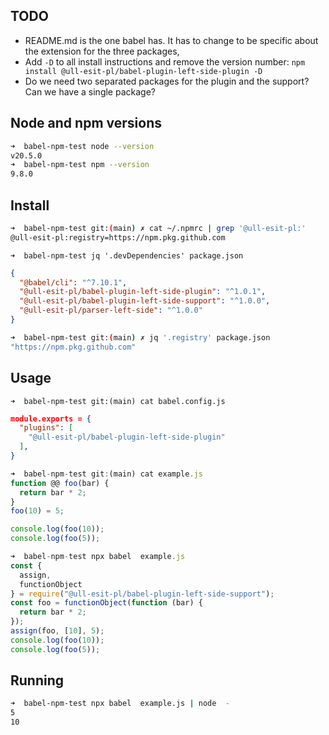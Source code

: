 ## TODO

-  README.md is the one babel has. It has to change to be specific about the extension for the three packages,
-  Add `-D` to all install instructions and remove the version number: `npm install @ull-esit-pl/babel-plugin-left-side-plugin -D`
-  Do we need two separated packages for the plugin and the support? Can we have a single package?

## Node and npm versions

```bash
➜  babel-npm-test node --version
v20.5.0
➜  babel-npm-test npm --version
9.8.0
```

## Install

```bash
➜  babel-npm-test git:(main) ✗ cat ~/.npmrc | grep '@ull-esit-pl:'
@ull-esit-pl:registry=https://npm.pkg.github.com
```


`➜  babel-npm-test jq '.devDependencies' package.json`
```json
{
  "@babel/cli": "^7.10.1",
  "@ull-esit-pl/babel-plugin-left-side-plugin": "^1.0.1",
  "@ull-esit-pl/babel-plugin-left-side-support": "^1.0.0",
  "@ull-esit-pl/parser-left-side": "^1.0.0"
}
```

```bash
➜  babel-npm-test git:(main) ✗ jq '.registry' package.json 
"https://npm.pkg.github.com"
```

## Usage

`➜  babel-npm-test git:(main) cat babel.config.js`
```json 
module.exports = {
  "plugins": [
    "@ull-esit-pl/babel-plugin-left-side-plugin"
  ],
}
```

```js
➜  babel-npm-test git:(main) cat example.js 
function @@ foo(bar) {
  return bar * 2;
}
foo(10) = 5;

console.log(foo(10)); 
console.log(foo(5));
```

```js
➜  babel-npm-test npx babel  example.js                                                      
const {
  assign,
  functionObject
} = require("@ull-esit-pl/babel-plugin-left-side-support");
const foo = functionObject(function (bar) {
  return bar * 2;
});
assign(foo, [10], 5);
console.log(foo(10));
console.log(foo(5));
```

## Running

```bash
➜  babel-npm-test npx babel  example.js | node  -
5
10
```